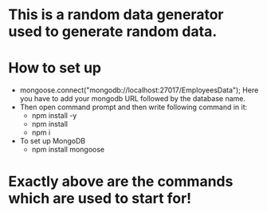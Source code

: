 # This is a random data generator used to generate random data. 

# How to set up
  - mongoose.connect("mongodb://localhost:27017/EmployeesData"); Here you have to add your mongodb URL followed by the database name.
  - Then open command prompt and then write following command in it:
      - npm install -y
      - npm install
      - npm i
  - To set up MongoDB
      - npm install mongoose  
# Exactly above are the commands which are used to start for!
